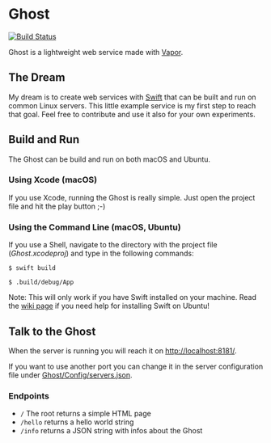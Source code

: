 # Ghost
[![Build Status](https://travis-ci.org/packatino/ghost.svg?branch=master)](https://travis-ci.org/packatino/ghost)

Ghost is a lightweight web service made with [Vapor](https://github.com/vapor/vapor).

## The Dream
My dream is to create web services with [Swift](https://github.com/apple/swift) that can be built and run on common Linux servers. This little example service is my first step to reach that goal. Feel free to contribute and use it also for your own experiments.


## Build and Run
The Ghost can be build and run on both macOS and Ubuntu.

### Using Xcode (macOS)
If you use Xcode, running the Ghost is really simple. Just open the project file and hit the play button ;-)

### Using the Command Line (macOS, Ubuntu)
If you use a Shell, navigate to the directory with the project file (*Ghost.xcodeproj*) and type in the following commands:

`$ swift build`

`$ .build/debug/App`

Note: This will only work if you have Swift installed on your machine. Read the [wiki page](https://github.com/packatino/ghost/wiki/Swift-on-Ubuntu) if you need help for installing Swift on Ubuntu!

## Talk to the Ghost
When the server is running you will reach it on [http://localhost:8181/](http://localhost:8181/).

If you want to use another port you can change it in the server configuration file under [Ghost/Config/servers.json](https://github.com/packatino/ghost/blob/master/Ghost/Config/servers.json).

### Endpoints
- `/` The root returns a simple HTML page
- `/hello` returns a hello world string
- `/info` returns a JSON string with infos about the Ghost
